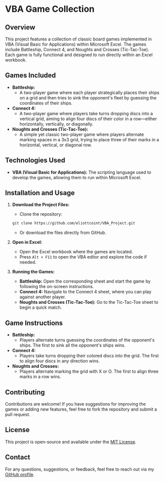 # VBA Game Collection

## Overview
This project features a collection of classic board games implemented in VBA (Visual Basic for Applications) within Microsoft Excel. The games include Battleship, Connect 4, and Noughts and Crosses (Tic-Tac-Toe). Each game is fully functional and designed to run directly within an Excel workbook.

## Games Included
- **Battleship:** 
  - A two-player game where each player strategically places their ships on a grid and then tries to sink the opponent's fleet by guessing the coordinates of their ships.
- **Connect 4:** 
  - A two-player game where players take turns dropping discs into a vertical grid, aiming to align four discs of their color in a row—either horizontally, vertically, or diagonally.
- **Noughts and Crosses (Tic-Tac-Toe):** 
  - A simple yet classic two-player game where players alternate marking spaces in a 3x3 grid, trying to place three of their marks in a horizontal, vertical, or diagonal row.

## Technologies Used
- **VBA (Visual Basic for Applications):** The scripting language used to develop the games, allowing them to run within Microsoft Excel.

## Installation and Usage
1. **Download the Project Files:**
   - Clone the repository:
   ```bash
   git clone https://github.com/eliottcoint/VBA_Project.git
   ```
   - Or download the files directly from GitHub.

2. **Open in Excel:**
   - Open the Excel workbook where the games are located.
   - Press `Alt + F11` to open the VBA editor and explore the code if needed.

3. **Running the Games:**
   - **Battleship:** Open the corresponding sheet and start the game by following the on-screen instructions.
   - **Connect 4:** Navigate to the Connect 4 sheet, where you can play against another player.
   - **Noughts and Crosses (Tic-Tac-Toe):** Go to the Tic-Tac-Toe sheet to begin a quick match.

## Game Instructions
- **Battleship:**
  - Players alternate turns guessing the coordinates of the opponent's ships. The first to sink all the opponent's ships wins.
- **Connect 4:**
  - Players take turns dropping their colored discs into the grid. The first to align four discs in any direction wins.
- **Noughts and Crosses:**
  - Players alternate marking the grid with X or O. The first to align three marks in a row wins.

## Contributing
Contributions are welcome! If you have suggestions for improving the games or adding new features, feel free to fork the repository and submit a pull request.

## License
This project is open-source and available under the [MIT License](LICENSE).

## Contact
For any questions, suggestions, or feedback, feel free to reach out via my [GitHub profile](https://github.com/eliottcoint).
